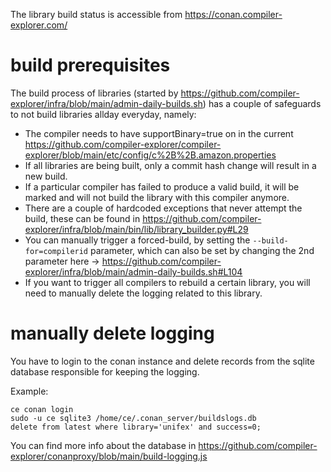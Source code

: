 The library build status is accessible from https://conan.compiler-explorer.com/

# build prerequisites

The build process of libraries (started by https://github.com/compiler-explorer/infra/blob/main/admin-daily-builds.sh)
has a couple of safeguards to not build libraries allday everyday, namely:

* The compiler needs to have supportBinary=true on in the current https://github.com/compiler-explorer/compiler-explorer/blob/main/etc/config/c%2B%2B.amazon.properties
* If all libraries are being built, only a commit hash change will result in a new build.
* If a particular compiler has failed to produce a valid build, it will be marked and will not build the library with this compiler anymore.
* There are a couple of hardcoded exceptions that never attempt the build, these can be found in https://github.com/compiler-explorer/infra/blob/main/bin/lib/library_builder.py#L29
* You can manually trigger a forced-build, by setting the `--build-for=compilerid` parameter, which can also be set by changing the 2nd parameter here -> https://github.com/compiler-explorer/infra/blob/main/admin-daily-builds.sh#L104
* If you want to trigger all compilers to rebuild a certain library, you will need to manually delete the logging related to this library.


# manually delete logging

You have to login to the conan instance and delete records from the sqlite database responsible for keeping the logging.

Example:
```
ce conan login
sudo -u ce sqlite3 /home/ce/.conan_server/buildslogs.db
delete from latest where library='unifex' and success=0;
```

You can find more info about the database in https://github.com/compiler-explorer/conanproxy/blob/main/build-logging.js
